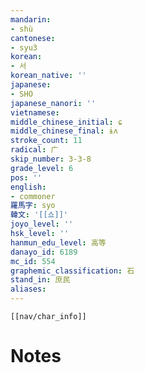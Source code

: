 ```yaml
---
mandarin:
- shù
cantonese:
- syu3
korean:
- 서
korean_native: ''
japanese:
- SHO
japanese_nanori: ''
vietnamese:
middle_chinese_initial: ɕ
middle_chinese_final: ɨʌ
stroke_count: 11
radical: 广
skip_number: 3-3-8
grade_level: 6
pos: ''
english:
- commoner
羅馬字: syo
韓文: '[[쇼]]'
joyo_level: ''
hsk_level: ''
hanmun_edu_level: 高等
danayo_id: 6189
mc_id: 554
graphemic_classification: 石
stand_in: 庶民
aliases:
---
```

```meta-bind-embed
[[nav/char_info]]
```

# Notes
